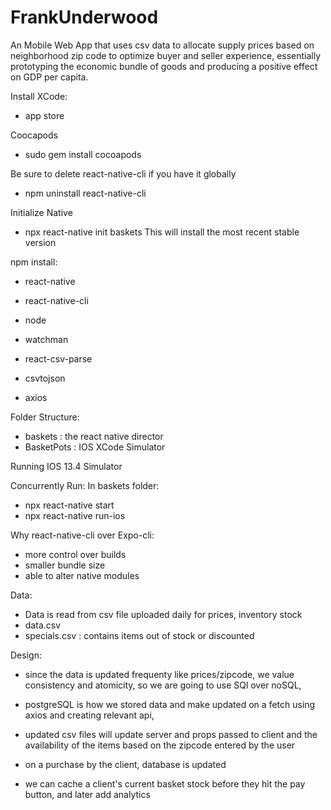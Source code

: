 # FrankUnderwood
An Mobile Web App that uses csv data to allocate supply prices based on neighborhood zip code to optimize buyer and seller experience, essentially prototyping the economic bundle of goods and producing a positive effect on GDP per capita. 

Install XCode:
- app store

Coocapods
- sudo gem install cocoapods

Be sure to delete react-native-cli if you have it globally
- npm uninstall react-native-cli

Initialize Native
- npx react-native init baskets
This will install the most recent stable version




npm install:
- react-native
- react-native-cli

- node
- watchman

- react-csv-parse
- csvtojson
- axios


Folder Structure:
- baskets : the react native director
- BasketPots : IOS XCode Simulator

Running IOS 13.4 Simulator

Concurrently Run:
In baskets folder:
- npx react-native start
- npx react-native run-ios

Why react-native-cli over Expo-cli:
- more control over builds
- smaller bundle size
- able to alter native modules

Data:
- Data is read from csv file uploaded daily for prices, inventory stock
- data.csv
- specials.csv : contains items out of stock or discounted

Design:

- since the data is updated frequenty like prices/zipcode, we value consistency and atomicity, so we are going to use SQl over noSQL,
- postgreSQL is how we stored data and make updated on a fetch using axios and creating relevant api, 
- updated csv files will update server and props passed to client and the availability of the items based on the zipcode entered by the user

- on a purchase by the client, database is updated
- we can cache a client's current basket stock before they hit the pay button, and later add analytics
